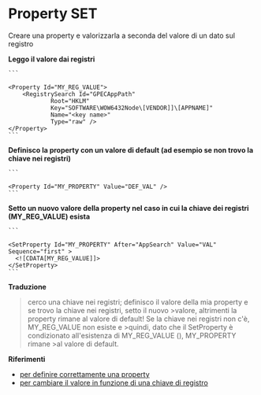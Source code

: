 

# Property SET

Creare una property e valorizzarla a seconda del valore di un dato sul registro

**Leggo il valore dai registri**
    
    ```

    <Property Id="MY_REG_VALUE">
        <RegistrySearch Id="GPECAppPath"
                Root="HKLM"
                Key="SOFTWARE\WOW6432Node\[VENDOR]]\[APPNAME]"
                Name="<key name>"
                Type="raw" />
    </Property>
    ```

**Definisco la property con un valore di default (ad esempio se non trovo la chiave nei registri)**
    
    ```

    <Property Id="MY_PROPERTY" Value="DEF_VAL" />
    ``` 

**Setto un nuovo valore della property nel caso in cui la chiave dei registri (MY_REG_VALUE) esista**
    
    ```
        
    <SetProperty Id="MY_PROPERTY" After="AppSearch" Value="VAL" Sequence="first" >
      <![CDATA[MY_REG_VALUE]]>
    </SetProperty>
    ```

**Traduzione**

>cerco una chiave nei registri; definisco il valore della mia property e se trovo la chiave nei registri, setto il nuovo >valore, altrimenti la property rimane al valore di default! Se la chiave nei registri non c'è, MY_REG_VALUE non esiste e >quindi, dato che il SetProperty è condizionato all'esistenza di MY_REG_VALUE (<![CDATA[MY_REG_VALUE]]>), MY_PROPERTY rimane >al valore di default.

**Riferimenti**

- [per definire correttamente una property](http://codebuckets.com/2016/07/23/conditional-deployment-with-wix/)
- [per cambiare il valore in funzione di una chiave di registro](https://stackoverflow.com/questions/26753632/wix-how-do-i-set-property-conditionally)    






